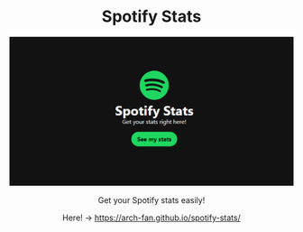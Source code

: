 <span align="center">
 <h1>Spotify Stats</h1>
<span>

![Hero](./public/og.png)

Get your Spotify stats easily!

Here! -> https://arch-fan.github.io/spotify-stats/
